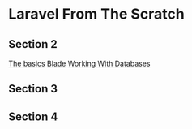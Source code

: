 # Laravel From The Scratch


## Section 2

[The basics](./docs/the-basics.md)
[Blade](./docs/blade.md)
[Working With Databases](./docs/working-with-databases.md)




## Section 3


## Section 4
